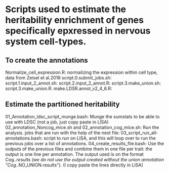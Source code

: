 # Scripts used to estimate the heritability enrichment of genes specifically epxressed in nervous system cell-types. 

## To create the annotations 

Normalize_cell_expression.R: normalizing the expression within cell type, data from Zeisel et al.2018
script.0.submit_jobs.sh: 
script.1.input_2_annot.sh: 
script.2.input_2_annot.R: 
script.3.make_union.sh:
script.3.make_union.R: 
make.LDSR.annot_v2_4_6.R:  


## Estimate the partitioned heritability

01_Annotation_ldsc_script_munge.bash: Munge the sumstats to be able to use with LDSC (not a job, just copy paste in LISA) 
02_annotation_Noncog_mice.sh and 02_annotation_cog_mice.sh: Run the analysis. jobs that are run with the help of the next file:
03_script_run_all-annotations.bash: script to run on LISA, and this will loop over to run the previous jobs over a list of annotations. 
04_create_results_file.bash: Use the outputs of the previous files and combine them in one file per trait: the output is one line per annotation. The output used is on the format Cog.*.results (we do not use the output created without the union annotation "Cog.*.NO_UNION.results").  (I copy paste the lines directly in LISA)  
